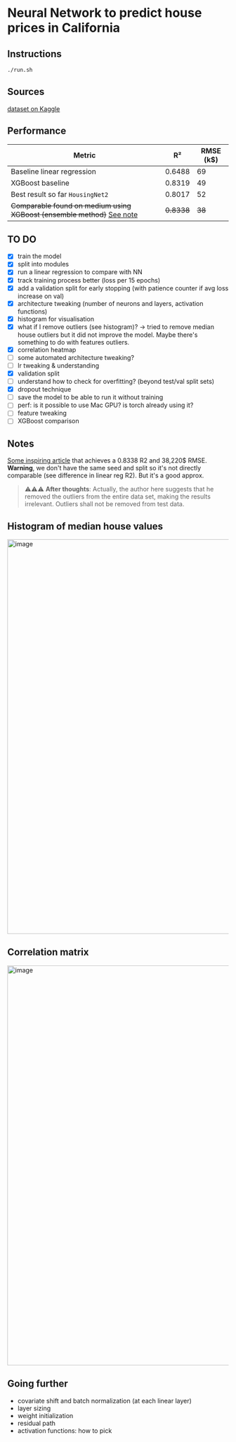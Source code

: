 # Neural Network to predict house prices in California

## Instructions
```bash
./run.sh
```

## Sources
[dataset on Kaggle](https://www.kaggle.com/datasets/camnugent/california-housing-prices/data)

## Performance

| Metric | R² | RMSE (k$) |
|--------|-------|------|
| Baseline linear regression | 0.6488 | 69
| XGBoost baseline | 0.8319 | 49
| Best result so far `HousingNet2` |  0.8017 | 52
| ~~Comparable found on medium using XGBoost (ensemble method)~~ [See note](#notes) | ~~0.8338~~ | ~~38~~

## TO DO 

- [x] train the model
- [x] split into modules
- [x] run a linear regression to compare with NN
- [x] track training process better (loss per 15 epochs)
- [x] add a validation split for early stopping (with patience counter if avg loss increase on val)
- [x] architecture tweaking (number of neurons and layers, activation functions)
- [x] histogram for visualisation
- [x] what if I remove outliers (see histogram)? -> tried to remove median house outliers but it did not improve the model. Maybe there's something to do with features outliers.
- [x] correlation heatmap
- [ ] some automated architecture tweaking?
- [ ] lr tweaking & understanding
- [x] validation split 
- [ ] understand how to check for overfitting? (beyond test/val split sets)
- [x] dropout technique
- [ ] save the model to be able to run it without training
- [ ] perf: is it possible to use Mac GPU? is torch already using it?
- [ ] feature tweaking
- [ ] XGBoost comparison

## Notes
[Some inspiring article](https://medium.com/@tejus05/california-housing-price-prediction-an-end-to-end-machine-learning-project-example-6d1a56c6c248) that achieves a 0.8338 R2 and 38,220$ RMSE. **Warning**, we don't have the same seed and split so it's not directly comparable (see difference in linear reg R2). But it's a good approx.

> ⚠️⚠️⚠️ **After thoughts**:
> Actually, the author here suggests that he removed the outliers from the entire data set, making the results irrelevant. Outliers shall not be removed from test data.

## Histogram of median house values
<img width="1488" height="898" alt="image" src="https://github.com/user-attachments/assets/8e62b475-b4ca-479f-8cf6-b48f80008308" />

## Correlation matrix
<img width="1486" height="910" alt="image" src="https://github.com/user-attachments/assets/7f9acddd-9814-4329-82c9-d62f5f840b0b" />


## Going further
- covariate shift and batch normalization (at each linear layer)
- layer sizing
- weight initialization
- residual path
- activation functions: how to pick
